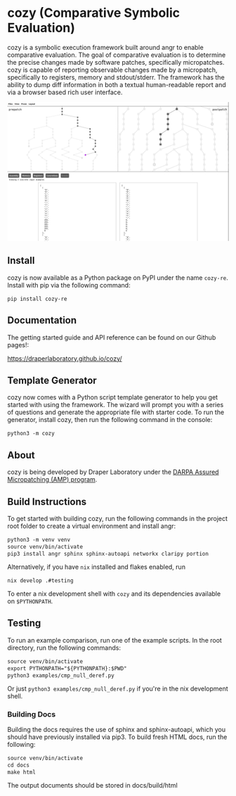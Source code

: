 # cozy (Comparative Symbolic Evaluation)

cozy is a symbolic execution framework built around angr to enable comparative evaluation.
The goal of comparative evaluation is to determine the precise changes made by software
patches, specifically micropatches. cozy is capable of reporting observable changes
made by a micropatch, specifically to registers, memory and stdout/stderr. The framework
has the ability to dump diff information in both a textual human-readable report and
via a browser based rich user interface.

![Screenshot](screenshots/cozy-viz-1.png)

## Install

cozy is now available as a Python package on PyPI under the name `cozy-re`. Install with pip via the following command:

```commandline
pip install cozy-re
```

## Documentation

The getting started guide and API reference can be found on our Github pages!:

https://draperlaboratory.github.io/cozy/

## Template Generator

cozy now comes with a Python script template generator to help you get started with using the framework. The wizard will prompt you with a series of questions and generate the appropriate file with starter code. To run the generator, install cozy, then run the following command in the console:

```commandline
python3 -m cozy
```

## About

cozy is being developed by Draper Laboratory under the [DARPA Assured Micropatching (AMP) program](https://www.darpa.mil/program/assured-micropatching).

## Build Instructions

To get started with building cozy, run the following commands in the project root folder to create a virtual environment and install angr:

```commandline
python3 -m venv venv
source venv/bin/activate
pip3 install angr sphinx sphinx-autoapi networkx claripy portion
```

Alternatively, if you have `nix` installed and flakes enabled, run

``` 
nix develop .#testing 
```

To enter a nix development shell with `cozy` and its dependencies available on
`$PYTHONPATH`.

## Testing

To run an example comparison, run one of the example scripts. In the root directory, run the following commands:

```commandline
source venv/bin/activate
export PYTHONPATH="${PYTHONPATH}:$PWD"
python3 examples/cmp_null_deref.py
```

Or just `python3 examples/cmp_null_deref.py` if you're in the nix development
shell.

### Building Docs

Building the docs requires the use of sphinx and sphinx-autoapi, which you should have previously installed via pip3. To build fresh HTML docs, run the following:

```commandline
source venv/bin/activate
cd docs
make html
```

The output documents should be stored in docs/build/html